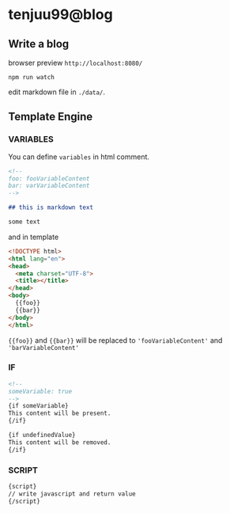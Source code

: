 # tenjuu99@blog

## Write a blog

browser preview `http://localhost:8080/`

```
npm run watch
```

edit markdown file in `./data/`.

## Template Engine

### VARIABLES

You can define `variables` in html comment.

```markdown
<!--
foo: fooVariableContent
bar: varVariableContent
-->

## this is markdown text

some text
```

and in template

```html
<!DOCTYPE html>
<html lang="en">
<head>
  <meta charset="UTF-8">
  <title></title>
</head>
<body>
  {{foo}}
  {{bar}}
</body>
</html>
```

`{{foo}}` and `{{bar}}` will be replaced to `'fooVariableContent'` and `'barVariableContent'`

### IF

```markdown
<!--
someVariable: true
-->
{if someVariable}
This content will be present.
{/if}

{if undefinedValue}
This content will be removed.
{/if}
```

### SCRIPT

```markdown
{script}
// write javascript and return value
{/script}
```
